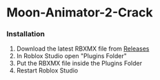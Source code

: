# Moon-Animator-2-Crack

### Installation
1. Download the latest RBXMX file from [Releases](https://github.com/Lozarth/Moon-Animator-2-Crack/releases/)
2. In Roblox Studio open "Plugins Folder"
3. Put the RBXMX file inside the Plugins Folder
4. Restart Roblox Studio
